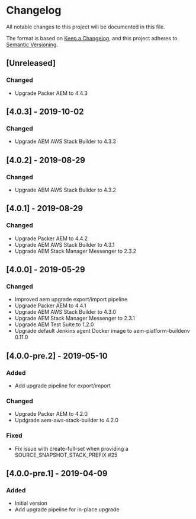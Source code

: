 # Changelog
All notable changes to this project will be documented in this file.

The format is based on [Keep a Changelog](https://keepachangelog.com/en/1.0.0/),
and this project adheres to [Semantic Versioning](https://semver.org/spec/v2.0.0.html).

## [Unreleased]
### Changed
- Upgrade Packer AEM to 4.4.3

## [4.0.3] - 2019-10-02

### Changed
-  Upgrade AEM AWS Stack Builder to 4.3.3

## [4.0.2] - 2019-08-29

### Changed
- Upgrade AEM AWS Stack Builder to 4.3.2

## [4.0.1] - 2019-08-29

### Changed
- Upgrade Packer AEM to 4.4.2
- Upgrade AEM AWS Stack Builder to 4.3.1
- Upgrade AEM Stack Manager Messenger to 2.3.2

## [4.0.0] - 2019-05-29

### Changed
- Improved aem upgrade export/import pipeline
- Upgrade Packer AEM to 4.4.1
- Upgrade AEM AWS Stack Builder to 4.3.0
- Upgrade AEM Stack Manager Messenger to 2.3.1
- Upgrade AEM Test Suite to 1.2.0
- Upgrade default Jenkins agent Docker image to aem-platform-buildenv 0.11.0

## [4.0.0-pre.2] - 2019-05-10

### Added
- Add upgrade pipeline for export/import

### Changed
- Upgrade Packer AEM to 4.2.0
- Updgrade aem-aws-stack-builder to 4.2.0

### Fixed
- Fix issue with create-full-set when providing a SOURCE_SNAPSHOT_STACK_PREFIX #25

## [4.0.0-pre.1] - 2019-04-09

### Added
- Initial version
- Add upgrade pipeline for in-place upgrade
